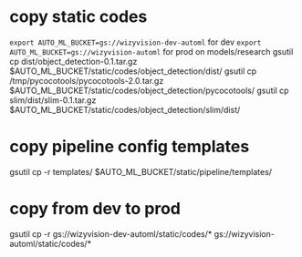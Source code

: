 # copy static codes
`export AUTO_ML_BUCKET=gs://wizyvision-dev-automl` for dev
`export AUTO_ML_BUCKET=gs://wizyvision-automl` for prod
on models/research
gsutil cp dist/object_detection-0.1.tar.gz $AUTO_ML_BUCKET/static/codes/object_detection/dist/
gsutil cp /tmp/pycocotools/pycocotools-2.0.tar.gz $AUTO_ML_BUCKET/static/codes/object_detection/pycocotools/
gsutil cp slim/dist/slim-0.1.tar.gz $AUTO_ML_BUCKET/static/codes/object_detection/slim/dist/

# copy pipeline config templates
gsutil cp -r templates/ $AUTO_ML_BUCKET/static/pipeline/templates/


# copy from dev to prod
gsutil cp -r gs://wizyvision-dev-automl/static/codes/* gs://wizyvision-automl/static/codes/*
